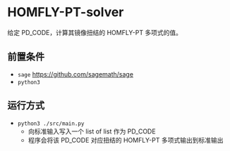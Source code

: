# HOMFLY-PT-solver
给定 PD_CODE，计算其镜像扭结的 HOMFLY-PT 多项式的值。



## 前置条件

- `sage` https://github.com/sagemath/sage
- `python3`



## 运行方式

- `python3 ./src/main.py`
  - 向标准输入写入一个 list of list 作为 PD_CODE
  - 程序会将该 PD_CODE 对应扭结的 HOMFLY-PT 多项式输出到标准输出
